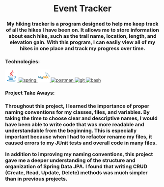 <h1 align="center">Event Tracker</h1>
<h3 align="center">My hiking tracker is a program designed to help me keep track of all the hikes I have been on. It allows me to store information about each hike, such as the trail name, location, length, and elevation gain. With this program, I can easily view all of my hikes in one place and track my progress over time.</h3>

<h3 align="left">Technologies:</h3>
<p align="left"><a href="https://www.java.com" target="_blank" rel="noreferrer"> <img src="https://raw.githubusercontent.com/devicons/devicon/master/icons/java/java-original.svg" alt="java" width="40" height="40"/> </a><a href="https://spring.io/" target="_blank" rel="noreferrer"> <img src="https://www.vectorlogo.zone/logos/springio/springio-icon.svg" alt="spring" width="40" height="40"/> </a><a href="https://www.mysql.com/" target="_blank" rel="noreferrer"> <img src="https://raw.githubusercontent.com/devicons/devicon/master/icons/mysql/mysql-original-wordmark.svg" alt="mysql" width="40" height="40"/> </a><a href="https://postman.com" target="_blank" rel="noreferrer"> <img src="https://www.vectorlogo.zone/logos/getpostman/getpostman-icon.svg" alt="postman" width="40" height="40"/> </a><a href="https://git-scm.com/" target="_blank" rel="noreferrer"> <img src="https://www.vectorlogo.zone/logos/git-scm/git-scm-icon.svg" alt="git" width="40" height="40"/> </a><a href="https://www.gnu.org/software/bash/" target="_blank" rel="noreferrer"> <img src="https://www.vectorlogo.zone/logos/gnu_bash/gnu_bash-icon.svg" alt="bash" width="40" height="40"/> </a>

<h3 align="left">Project Take Aways:</h3>
<h3 align="left">Throughout this project, I learned the importance of proper naming conventions for my classes, files, and variables. By taking the time to choose clear and descriptive names, I would have been able to write code that was more readable and understandable from the beginning. This is especially important because when I had to refactor rename my files, it caused errors to my JUnit tests and overall code in many files.

In addition to improving my naming conventions, this project gave me a deeper understanding of the structure and organization of Spring Data JPA. I found that writing CRUD (Create, Read, Update, Delete) methods was much simpler than in previous projects.</h3>